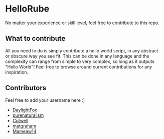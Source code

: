 # HelloRube
No matter your experience or skill level, feel free to contribute to this repo.

## What to contribute
All you need to do is simply contribute a hello world script, in any abstract or obscure way you see fit. This can be done in any language and the complexity can range from simple to very complex, so long as it outputs "Hello World"! Feel free to browse around current contributions for any inspiration.

## Contributors
Feel free to add your username here :)

* [DaylightFox](https://github.com/DaylightFox)
* [purenaturalism](https://github.com/purenaturalism)
* [Cutwell](https://github.com/Cutwell)
* [matgraham](https://github.com/matgraham)
* [Mameaw14](https://github.com/Mameaw14)
